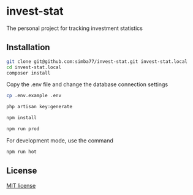 # invest-stat

The personal project for tracking investment statistics


## Installation

```bash
git clone git@github.com:simba77/invest-stat.git invest-stat.local
cd invest-stat.local
composer install
```

Copy the .env file and change the database connection settings

```bash
cp .env.example .env
```

```bash
php artisan key:generate
```

```bash
npm install
```

```bash
npm run prod
```

For development mode, use the command

```bash
npm run hot
```


## License

[MIT license](https://opensource.org/licenses/MIT)
